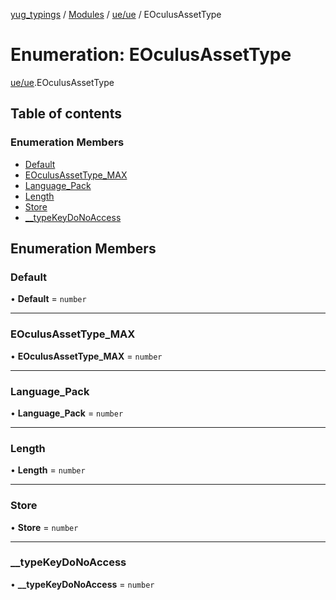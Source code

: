 [yug_typings](../README.md) / [Modules](../modules.md) / [ue/ue](../modules/ue_ue.md) / EOculusAssetType

# Enumeration: EOculusAssetType

[ue/ue](../modules/ue_ue.md).EOculusAssetType

## Table of contents

### Enumeration Members

- [Default](ue_ue.EOculusAssetType.md#default)
- [EOculusAssetType\_MAX](ue_ue.EOculusAssetType.md#eoculusassettype_max)
- [Language\_Pack](ue_ue.EOculusAssetType.md#language_pack)
- [Length](ue_ue.EOculusAssetType.md#length)
- [Store](ue_ue.EOculusAssetType.md#store)
- [\_\_typeKeyDoNoAccess](ue_ue.EOculusAssetType.md#__typekeydonoaccess)

## Enumeration Members

### Default

• **Default** = `number`

___

### EOculusAssetType\_MAX

• **EOculusAssetType\_MAX** = `number`

___

### Language\_Pack

• **Language\_Pack** = `number`

___

### Length

• **Length** = `number`

___

### Store

• **Store** = `number`

___

### \_\_typeKeyDoNoAccess

• **\_\_typeKeyDoNoAccess** = `number`
